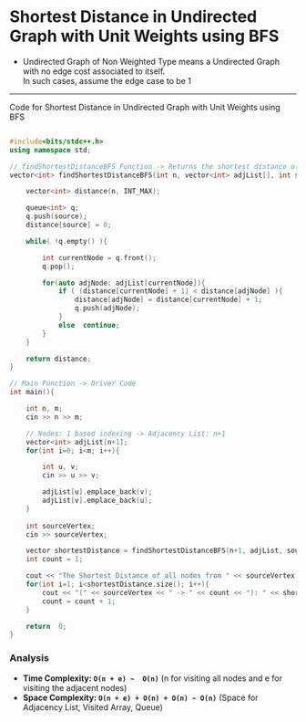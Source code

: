 # Shortest Distance in Undirected Graph with Unit Weights using BFS

- Undirected Graph of Non Weighted Type means a Undirected Graph with no edge cost associated to itself. <br> In such cases, assume the edge case to be 1

---

Code for Shortest Distance in Undirected Graph with Unit Weights using BFS

``` cpp

#include<bits/stdc++.h>
using namespace std;

// findShortestDistanceBFS Function -> Returns the shortest distance of all nodes from the source nodes
vector<int> findShortestDistanceBFS(int n, vector<int> adjList[], int source){

    vector<int> distance(n, INT_MAX);

    queue<int> q;
    q.push(source);
    distance[source] = 0;

    while( !q.empty() ){

        int currentNode = q.front();
        q.pop();

        for(auto adjNode: adjList[currentNode]){
            if ( (distance[currentNode] + 1) < distance[adjNode] ){
                distance[adjNode] = distance[currentNode] + 1;
                q.push(adjNode);
            }
            else  continue;
        }
    }

    return distance;
}

// Main Function -> Driver Code
int main(){

    int n, m;
    cin >> n >> m;

    // Nodes: 1 based indexing -> Adjacency List: n+1
    vector<int> adjList[n+1];
    for(int i=0; i<m; i++){

        int u, v;
        cin >> u >> v;

        adjList[u].emplace_back(v);
        adjList[v].emplace_back(u);
    }
    
    int sourceVertex;
    cin >> sourceVertex;

    vector shortestDistance = findShortestDistanceBFS(n+1, adjList, sourceVertex);
    int count = 1;

    cout << "The Shortest Distance of all nodes from " << sourceVertex << " are as follows: " << endl;
    for(int i=1; i<shortestDistance.size(); i++){
        cout << "(" << sourceVertex << " -> " << count << "): " << shortestDistance[i] << endl;
        count = count + 1;
    }

    return  0;
}

```

### Analysis

- **Time Complexity: `O(n + e) ~  O(n)`**   (n for visiting all nodes and e for visiting the adjacent nodes)
- **Space Complexity: `O(n + e) + O(n) + O(n) ~ O(n)`**    (Space for Adjacency List, Visited Array, Queue)
